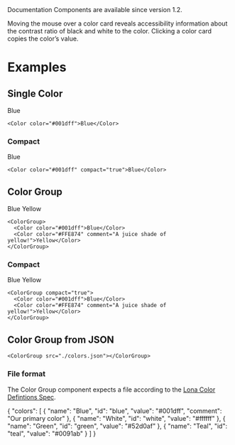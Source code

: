 <Banner title="Version Feature">
  Documentation Components are available since version 1.2.
</Banner>

Moving the mouse over a color card reveals accessibility information about the contrast ratio of black and white to the color. Clicking a color card copies the color’s value.

# Examples

## Single Color

<Color color="#001dff">Blue</Color>

```
<Color color="#001dff">Blue</Color>
```

### Compact

<Color color="#001dff" compact="true">Blue</Color>

```
<Color color="#001dff" compact="true">Blue</Color>
```

## Color Group

<ColorGroup>
  <Color color="#001dff">Blue</Color>
  <Color color="#FFE874" comment="A juice shade of yellow!">Yellow</Color>
</ColorGroup>

```
<ColorGroup>
  <Color color="#001dff">Blue</Color>
  <Color color="#FFE874" comment="A juice shade of yellow!">Yellow</Color>
</ColorGroup>
```

### Compact

<ColorGroup compact="true">
  <Color color="#001dff">Blue</Color>
  <Color color="#FFE874">Yellow</Color>
</ColorGroup>

```
<ColorGroup compact="true">
  <Color color="#001dff">Blue</Color>
  <Color color="#FFE874" comment="A juice shade of yellow!">Yellow</Color>
</ColorGroup>
```

## Color Group from JSON

<ColorGroup src="./colors.json"></ColorGroup>

```
<ColorGroup src="./colors.json"></ColorGroup>
```

### File format
The Color Group component expects a file according to the [Lona Color Defintions Spec](https://github.com/airbnb/Lona/blob/master/docs/file-formats/colors.md).

<CodeBlock title="colors.json">{
  "colors": [
    {
      "name": "Blue",
      "id": "blue",
      "value": "#001dff",
      "comment": "Our primary color"
    },
    {
      "name": "White",
      "id": "white",
      "value": "#ffffff"
    },
    {
      "name": "Green",
      "id": "green",
      "value": "#52d0af"
    },
    {
      "name": "Teal",
      "id": "teal",
      "value": "#0091ab"
    }
  ]
}</CodeBlock>